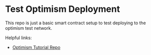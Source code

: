 # Test Optimism Deployment

This repo is just a basic smart contract setup to test deploying to the optimism test network.

Helpful links:
- [Optimism Tutorial Repo](https://github.com/ethereum-optimism/optimism-tutorial/tree/main/getting-started)


